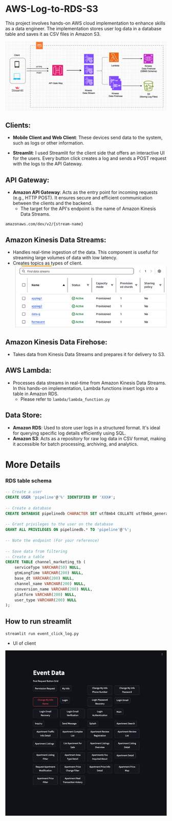 # AWS-Log-to-RDS-S3
 This project involves hands-on AWS cloud implementation to enhance skills as a data engineer. The implementation stores user log data in a database table and saves it as CSV files in Amazon S3.


![](images/data-collect.png)

## Clients:

- **Mobile Client and Web Client**: These devices send data to the system, such as logs or other information.

- **Streamlit**: I used Streamlit for the client side that offers an interactive UI for the users. Every button click creates a log and sends a POST request with the logs to the API Gateway.

## API Gateway:

- **Amazon API Gateway**: Acts as the entry point for incoming requests (e.g., HTTP POST). It ensures secure and efficient communication between the clients and the backend.
  - The target for the API's endpoint is the name of Amazon Kinesis Data Streams.
```
amazonaws.com/dev/v2/{stream-name}
```

## Amazon Kinesis Data Streams:

- Handles real-time ingestion of the data. This component is useful for streaming large volumes of data with low latency.
- Creates topics as types of client.
![](images/kinesis-list.png)
## Amazon Kinesis Data Firehose:

- Takes data from Kinesis Data Streams and prepares it for delivery to S3.

## AWS Lambda:

- Processes data streams in real-time from Amazon Kinesis Data Streams. In this hands-on implementation, Lambda functions insert logs into a table in Amazon RDS.
    - Please refer to `lambda/lambda_function.py`
## Data Store:

- **Amazon RDS**: Used to store user logs in a structured format. It's ideal for querying specific log details efficiently using SQL.
- **Amazon S3**: Acts as a repository for raw log data in CSV format, making it accessible for batch processing, archiving, and analytics.


# More Details

### RDS table schema
```sql
-- Create a user
CREATE USER 'pipeline'@'%' IDENTIFIED BY 'XXX#';

-- Create a database
CREATE DATABASE pipelinedb CHARACTER SET utf8mb4 COLLATE utf8mb4_general_ci;

-- Grant privileges to the user on the database
GRANT ALL PRIVILEGES ON pipelinedb.* TO 'pipeline'@'%';

-- Note the endpoint (For your reference)

-- Save data from filtering
-- Create a table
CREATE TABLE channel_marketing_tb (
    serviceType VARCHAR(50) NULL,
    gtmLongTime VARCHAR(200) NULL,
    base_dt VARCHAR(200) NULL,
    channel_name VARCHAR(200) NULL,
    conversion_name VARCHAR(200) NULL,
    platform VARCHAR(200) NULL,
    user_type VARCHAR(200) NULL
);
```

## How to run streamlit

```
streamlit run event_click_log.py
```
- UI of client

![](images/streamlit_log_generator.png)
